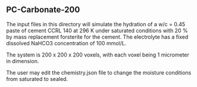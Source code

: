 ## PC-Carbonate-200

The input files in this directory will simulate the hydration of a w/c = 0.45 paste
of cement CCRL 140 at 296 K under saturated conditions with 20 % by mass
replacement forsterite for the cement. The electrolyte has a fixed dissolved
NaHCO3 concentration of 100 mmol/L.

The system is 200 x 200 x 200 voxels, with each voxel being 1 micrometer in
dimension.

The user may edit the chemistry.json file to change the moisture conditions from saturated
to sealed.
